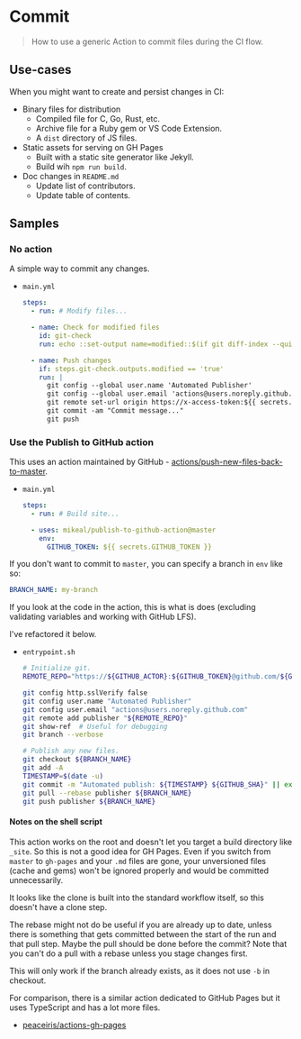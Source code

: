 # Commit
> How to use a generic Action to commit files during the CI flow.


## Use-cases

When you might want to create and persist changes in CI:

- Binary files for distribution
    - Compiled file for C, Go, Rust, etc.
    - Archive file for a Ruby gem or VS Code Extension.
    - A `dist` directory of JS files.
- Static assets for serving on GH Pages 
    - Built with a static site generator like Jekyll.
    - Build wih `npm run build`.
- Doc changes in `README.md`
    - Update list of contributors.
    - Update table of contents.


## Samples

### No action

A simple way to commit any changes.

- `main.yml`
    ```yaml
    steps:
      - run: # Modify files...

      - name: Check for modified files
        id: git-check
        run: echo ::set-output name=modified::$(if git diff-index --quiet HEAD --; then echo "false"; else echo "true"; fi)

      - name: Push changes
        if: steps.git-check.outputs.modified == 'true'
        run: |
          git config --global user.name 'Automated Publisher'
          git config --global user.email 'actions@users.noreply.github.com'
          git remote set-url origin https://x-access-token:${{ secrets.GITHUB_TOKEN }}@github.com/${{ github.repository }}
          git commit -am "Commit message..."
          git push
    ```


### Use the Publish to GitHub action

This uses an action maintained by GitHub - [actions/push-new-files-back-to-master](https://github.com/marketplace/actions/push-new-files-back-to-master).

- `main.yml`
    ```yaml
    steps:
      - run: # Build site...

      - uses: mikeal/publish-to-github-action@master
        env:
          GITHUB_TOKEN: ${{ secrets.GITHUB_TOKEN }}
    ```

If you don't want to commit to `master`, you can specify a branch in `env` like so:

```yaml
BRANCH_NAME: my-branch
```

If you look at the code in the action, this is what is does (excluding validating variables and working with GitHub LFS).

I've refactored it below.

- `entrypoint.sh`
    ```sh
    # Initialize git.
    REMOTE_REPO="https://${GITHUB_ACTOR}:${GITHUB_TOKEN}@github.com/${GITHUB_REPOSITORY}.git"
    
    git config http.sslVerify false
    git config user.name "Automated Publisher"
    git config user.email "actions@users.noreply.github.com"
    git remote add publisher "${REMOTE_REPO}"
    git show-ref  # Useful for debugging
    git branch --verbose

    # Publish any new files.
    git checkout ${BRANCH_NAME}
    git add -A
    TIMESTAMP=$(date -u)
    git commit -m "Automated publish: ${TIMESTAMP} ${GITHUB_SHA}" || exit 0
    git pull --rebase publisher ${BRANCH_NAME}
    git push publisher ${BRANCH_NAME}
    ```

#### Notes on the shell script

This action works on the root and doesn't let you target a build directory like `_site`. So this is not a good idea for GH Pages. Even if you switch from `master` to `gh-pages` and your `.md` files are gone, your unversioned files (cache and gems) won't be ignored properly and would be committed unnecessarily.

It looks like the clone is built into the standard workflow itself, so this doesn't have a clone step.

The rebase might not do be useful if you are already up to date, unless there is something that gets committed between the start of the run and that pull step. Maybe the pull should be done before the commit? Note that you can't do a pull with a rebase unless you stage changes first.

This will only work if the branch already exists, as it does not use `-b` in checkout.

For comparison, there is a similar action dedicated to GitHub Pages but it uses TypeScript and has a lot more files.

- [peaceiris/actions-gh-pages](https://github.com/peaceiris/actions-gh-pages)
